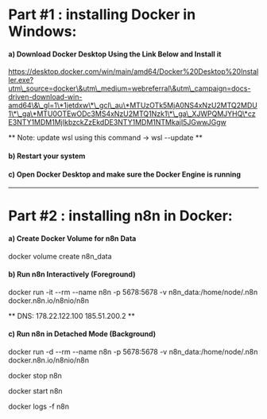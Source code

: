 # **Part #1 : installing Docker in Windows:**





#### a) Download Docker Desktop Using the Link Below and Install it



https://desktop.docker.com/win/main/amd64/Docker%20Desktop%20Installer.exe?utm\_source=docker\&utm\_medium=webreferral\&utm\_campaign=docs-driven-download-win-amd64\&\_gl=1\*1jetdxw\*\_gcl\_au\*MTUzOTk5MjA0NS4xNzU2MTQ2MDU1\*\_ga\*MTU0OTEwODc3MS4xNzU2MTQ1Nzk1\*\_ga\_XJWPQMJYHQ\*czE3NTY1MDM1MjIkbzckZzEkdDE3NTY1MDM1NTMkajI5JGwwJGgw



\*\* Note: update wsl using this command -> wsl --update \*\*





#### b) Restart your system





#### c) Open Docker Desktop and make sure the Docker Engine is running



-------------------------------------------------------------------------------------------------------------------------------



# Part #2 : installing n8n in Docker:





#### a) Create Docker Volume for n8n Data



docker volume create n8n\_data





#### b) Run n8n Interactively (Foreground)



docker run -it --rm --name n8n -p 5678:5678 -v n8n\_data:/home/node/.n8n docker.n8n.io/n8nio/n8n



\*\* DNS: 178.22.122.100 185.51.200.2 \*\*





#### c) Run n8n in Detached Mode (Background)



docker run -d --rm --name n8n -p 5678:5678 -v n8n\_data:/home/node/.n8n docker.n8n.io/n8nio/n8n



docker stop n8n



docker start n8n



docker logs -f n8n

